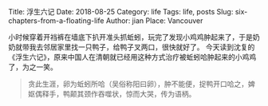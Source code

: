 Title: 浮生六记
Date: 2018-08-25
Category: life
Tags: life, posts
Slug: six-chapters-from-a-floating-life
Author: jian
Place: Vancouver

小时候穿着开裆裤在墙底下扒开准头抓蚯蚓，玩完了发现小鸡鸡肿起来了，于是奶奶就带我去邻居家里找一只鸭子，给鸭子叉两口，很快就好了。
今天读到沈复的《浮生六记》，原来中国人在清朝就已经用这种方式治疗被蚯蚓哈肿起来的小鸡鸡了，为之一笑。
>贪此生涯，卵为蚯蚓所哈（吴俗称阳曰卵），肿不能便，捉鸭开口哈之，婢妪偶释手，鸭颠其颈作吞噬状，惊而大哭，传为语柄。

